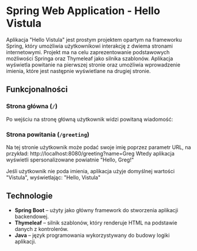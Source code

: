 # Spring Web Application - Hello Vistula

Aplikacja "Hello Vistula" jest prostym projektem opartym na frameworku Spring, który umożliwia użytkownikowi interakcję z dwiema stronami internetowymi. Projekt ma na celu zaprezentowanie podstawowych możliwości Springa oraz Thymeleaf jako silnika szablonów. Aplikacja wyświetla powitanie na pierwszej stronie oraz umożliwia wprowadzenie imienia, które jest następnie wyświetlane na drugiej stronie.

## Funkcjonalności

### Strona główna (`/`)
Po wejściu na stronę główną użytkownik widzi powitaną wiadomość:

### Strona powitania (`/greeting`)
Na tej stronie użytkownik może podać swoje imię poprzez parametr URL, na przykład: http://localhost:8080/greeting?name=Greg
Wtedy aplikacja wyświetli spersonalizowane powiatnie "Hello, Greg!"

Jeśli użytkownik nie poda imienia, aplikacja użyje domyślnej wartości "Vistula", wyświetlając: "Hello, Vistula"

## Technologie

- **Spring Boot** – użyty jako główny framework do stworzenia aplikacji backendowej.
- **Thymeleaf** – silnik szablonów, który renderuje HTML na podstawie danych z kontrolerów.
- **Java** – język programowania wykorzystywany do budowy logiki aplikacji.